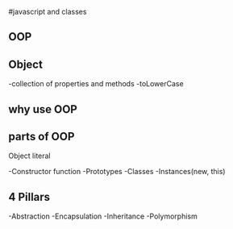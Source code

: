 #javascript and classes

## OOP

## Object
-collection of properties and methods
-toLowerCase

## why use OOP

## parts of OOP

Object literal

-Constructor function
-Prototypes
-Classes
-Instances(new, this)

## 4 Pillars
-Abstraction
-Encapsulation
-Inheritance
-Polymorphism
